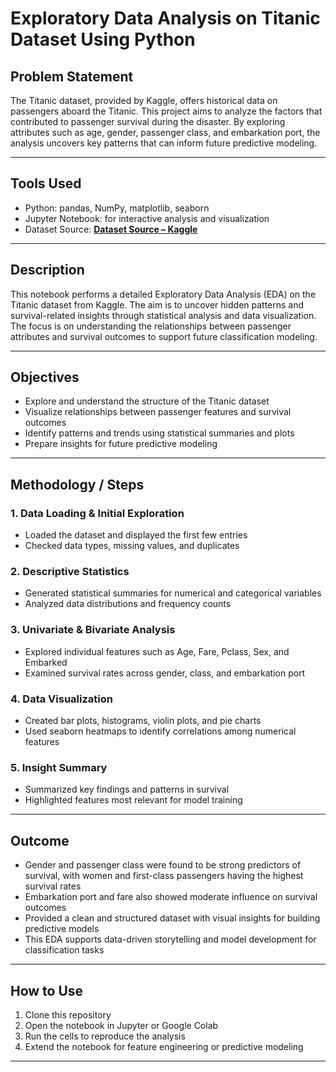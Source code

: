 # Exploratory Data Analysis on Titanic Dataset Using Python

## Problem Statement  
The Titanic dataset, provided by Kaggle, offers historical data on passengers aboard the Titanic. This project aims to analyze the factors that contributed to passenger survival during the disaster. By exploring attributes such as age, gender, passenger class, and embarkation port, the analysis uncovers key patterns that can inform future predictive modeling.

---

## Tools Used  
- Python: pandas, NumPy, matplotlib, seaborn  
- Jupyter Notebook: for interactive analysis and visualization  
- Dataset Source: **[Dataset Source – Kaggle](https://www.kaggle.com/c/titanic/data)**

---

## Description  
This notebook performs a detailed Exploratory Data Analysis (EDA) on the Titanic dataset from Kaggle. The aim is to uncover hidden patterns and survival-related insights through statistical analysis and data visualization. The focus is on understanding the relationships between passenger attributes and survival outcomes to support future classification modeling.

---

## Objectives  
- Explore and understand the structure of the Titanic dataset  
- Visualize relationships between passenger features and survival outcomes  
- Identify patterns and trends using statistical summaries and plots  
- Prepare insights for future predictive modeling

---

## Methodology / Steps  

### 1. Data Loading & Initial Exploration  
- Loaded the dataset and displayed the first few entries  
- Checked data types, missing values, and duplicates  

### 2. Descriptive Statistics  
- Generated statistical summaries for numerical and categorical variables  
- Analyzed data distributions and frequency counts  

### 3. Univariate & Bivariate Analysis  
- Explored individual features such as Age, Fare, Pclass, Sex, and Embarked  
- Examined survival rates across gender, class, and embarkation port  

### 4. Data Visualization  
- Created bar plots, histograms, violin plots, and pie charts  
- Used seaborn heatmaps to identify correlations among numerical features  

### 5. Insight Summary  
- Summarized key findings and patterns in survival  
- Highlighted features most relevant for model training

---

## Outcome 
- Gender and passenger class were found to be strong predictors of survival, with women and first-class passengers having the highest survival rates  
- Embarkation port and fare also showed moderate influence on survival outcomes  
- Provided a clean and structured dataset with visual insights for building predictive models  
- This EDA supports data-driven storytelling and model development for classification tasks

---

## How to Use  
1. Clone this repository  
2. Open the notebook in Jupyter or Google Colab  
3. Run the cells to reproduce the analysis  
4. Extend the notebook for feature engineering or predictive modeling

---
